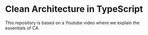 # Clean Architecture in TypeScript

This repository is based on a Youtube video where we explain the essentials of CA.

